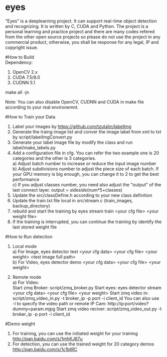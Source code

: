 # eyes   
"Eyes" is a deeplearning project. It can support real-time object detection and recognizing. It is written by C, CUDA and Python. The project is a personal learning and practice project and there are many codes refered from the other open source projects so please do not use the project in any commercial product, otherwise, you shall be response for any legal, IP and copyright issue.   
   
#How to Build   
Dependency:   
1. OpenCV 2.x    
2. CUDA 7.5/8.0   
3. CUDNN 5.1
   
make all -jn       
   
Note: You can also disable OpenCV, CUDNN and CUDA in make file according to your real environemnt.      
   
#How to Train your Data   
1. Label your images by https://github.com/tzutalin/labelImg   
2. Generate the traing image list and conver the image label from xml to txt by script/labelImgConvert.py   
3. Generate your label image file by modify the class and run label/make_labels.py   
4. Add a configuration file in cfg. You can refer the two example one is 20 categories and the other is 3 categories.      
   a) Adjust batch number to increase or reduce the input image number       
   b) Adjust subdivisions number to adjust the piece size of each batch. If your GPU memory is big enough, you can change it to 2 to get the best performance   
   c) If you adjust classes number, you need also adjust the "output" of the last connect layer. output = side*side*(num*5+classes)   
5. Update the src/classDefine.h according to your new class definition      
6. Update the train.txt file local in src/stream.c (train_images, backup_directory)       
7. rebuild and start the training by eyes stream train  \<your cfg file\>  \<your weight file\>       
8. If the training is interrupted, you can continue the training by identify the last stored weight file           
   
#How to Run detection   
1. Local mode      
   a) For Image, eyes detector test  \<your cfg data\> \<your cfg file\>  \<your weight\>  \<test image full path\>   
   b) For Video, eyes detector demo  \<your cfg data\> \<your cfg file\>  \<your weight\>   
   
2. Remote mode   
   a) For Video:     
      Start zmq Broker: script/zmq_broker.py
      Start eyes: eyes detector stream \<your cfg data\> \<your cfg file\>  \<your weight\> 
      Start zmq video in: script/zmq_video_in.py -t broker_ip -p port -i client_id
                          You can also use -l to specify the video path or remote IP Cam: http://ip:port/video?dummy=param.mjpg 
      Start zmq video reciver: script/zmq_video_out.py -t broker_ip -p port -i client_id
     
#Demo weight    
1. For training, you can use the initiated weight for your training http://pan.baidu.com/s/1mhKJ67u        
2. For detection, you can use the trained weight for 20 category demos http://pan.baidu.com/s/1c1btRC       
